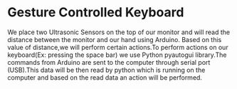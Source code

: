 # Gesture Controlled Keyboard
We place two Ultrasonic Sensors on the top of our monitor and will read the distance between the monitor and our hand using Arduino. Based on this value of distance,we will perform certain actions.To perform actions on our keyboard(Ex: pressing the space bar) we use Python pyautogui library.The commands from Arduino are sent to the computer through serial port (USB).This data will be then read by python which is running on the computer and based on the read data an action will be performed.
